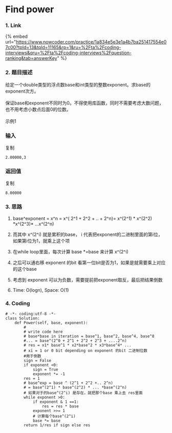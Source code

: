 # Find power

### 1. Link

{% embed url="https://www.nowcoder.com/practice/1a834e5e3e1a4b7ba251417554e07c00?tpId=13&tqId=11165&rp=1&ru=%2Fta%2Fcoding-interviews&qru=%2Fta%2Fcoding-interviews%2Fquestion-ranking&tab=answerKey" %}





### 2. 题目描述

给定一个double类型的浮点数base和int类型的整数exponent。求base的exponent次方。\
\
保证base和exponent不同时为0。不得使用库函数，同时不需要考虑大数问题，也不用考虑小数点后面0的位数。\
\
示例1

### 输入

复制

```
2.00000,3
```

### 返回值

复制

```
8.00000
```



### 3. 思路

1. base^exponent = x^n = x^(  2^1 + 2^2 + .. + 2^n)= x^(2^1) \* x^(2^2)  \*x^(2^3)\* ...x^(2^n)
2. 而其中 x^(2^i) 就是累积的base， i 代表把exponent的二进制里面的第i位，如果第i位为1，就乘上这个项
3. 在while loop里面，每次计算 base \*=base 来计算 x^(2^i)
4. 之后可以通右移 exponent 的bit 看第一位bit是否为1，如果是就需要乘上对应的这个base
5. 考虑到 exponent 可以为负数，需要提前把exponent取反，最后把结果倒数
6.  Time: O(logn), Space: O(1)&#x20;

    &#x20;

### 4. Coding

```
# -*- coding:utf-8 -*-
class Solution:
    def Power(self, base, exponent):
        #
        # write code here
        # base*base in iteration = base^1, base^2, base^4, base^8 
        #... = base^(2^0 + 2^1 + 2^2 + 2^3 + ....2^n)
        # res = x1* base^1 * x2*base^2 * x3*base^4* ...
        # xi = 1 or 0 bit depending on exponent 的bit 二进制位数
        #用于倒数
        sign = False
        if exponent <0:
            sign = True
            exponent *= -1
        res = 1
        # base^exp = base ^ (2^1 + 2^2 +.. 2^n)
        # = base^(2^1) * base^(2^2) * ... *base^(2^n)
        # 如果对于的base^(2^i) 是存在，就把那个base 乘上去 res里面
        while exponent >0:
            if exponent & 1 ==1:
                res = res * base
            exponent >>= 1
            # 计算每个base^(2^i)
            base *= base
        return 1/res if sign else res
```





